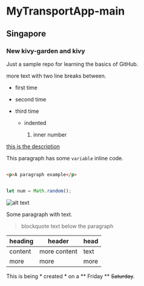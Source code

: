 # MyTransportApp-main

## Singapore

### New kivy-garden and kivy

Just a sample repo for learning the basics of GitHub.

more text with two line breaks between.

- first time

- second time

- third time

  - indented

    1. inner number

    

[this is the description](http://www.github.com)

This paragraph has some `variable` inline code.

```html

<p>A paragraph example</p>

```

```javascript

let num = Math.random();

```

![alt text](http://picsum.photos/400/200)

Some paragraph with text.

> blockquote text below the paragraph

| heading | header | head |
| --- | --- | --- |
| content | more content | text |
| more | more | more |





This is being * created * on a ** Friday ** ~~Saturday~~.






